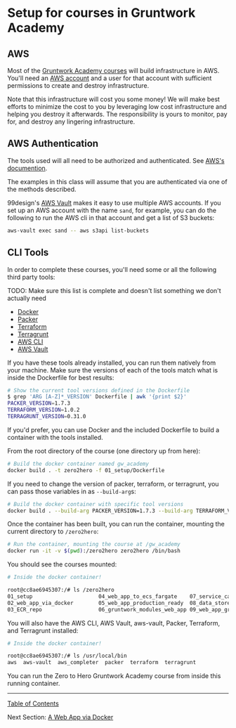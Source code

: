 # Setup for courses in Gruntwork Academy

## AWS

Most of the [Gruntwork Academy courses](https://github.com/gruntwork-io/gruntwork-academy) will build infrastructure in AWS. You'll need an [AWS account](https://aws.amazon.com/) and a user for that account with sufficient permissions to create and destroy infrastructure.

Note that this infrastructure will cost you some money! We will make best efforts to minimize the cost to you by leveraging low cost infrastructure and helping you destroy it afterwards. The responsibility is yours to monitor, pay for, and destroy any lingering infrastructure.

## AWS Authentication

The tools used will all need to be authorized and authenticated. See [AWS's documention](https://docs.aws.amazon.com/cli/latest/userguide/cli-configure-files.html).

The examples in this class will assume that you are authenticated via one of the methods described.

99design's [AWS Vault](https://github.com/99designs/aws-vault) makes it easy to use multiple AWS accounts. If you set up an AWS account with the name `sand`, for example, you can do the following to run the AWS cli in that account and get a list of S3 buckets:

```bash
aws-vault exec sand -- aws s3api list-buckets
```


## CLI Tools

In order to complete these courses, you'll need some or all the following third party tools:

TODO: Make sure this list is complete and doesn't list something we don't actually need

* [Docker](https://www.docker.com/)
* [Packer](https://www.packer.io/)
* [Terraform](https://www.terraform.io/)
* [Terragrunt](https://terragrunt.gruntwork.io/)
* [AWS CLI](https://aws.amazon.com/cli/)
* [AWS Vault](https://github.com/99designs/aws-vault)

If you have these tools already installed, you can run them natively from your machine. Make sure the versions of each of the tools match what is inside the Dockerfile for best results:

```bash
# Show the current tool versions defined in the Dockerfile
$ grep 'ARG [A-Z]*_VERSION' Dockerfile | awk '{print $2}'
PACKER_VERSION=1.7.3
TERRAFORM_VERSION=1.0.2
TERRAGRUNT_VERSION=0.31.0
```

If you'd prefer, you can use Docker and the included Dockerfile to build a container with the tools installed.

From the root directory of the course (one directory up from here):

```bash
# Build the docker container named gw_academy
docker build . -t zero2hero -f 01_setup/Dockerfile
```

If you need to change the version of packer, terraform, or terragrunt, you can pass those variables in as `--build-arg`s:

```bash
# Build the docker container with specific tool versions
docker build . --build-arg PACKER_VERSION=1.7.3 --build-arg TERRAFORM_VERSION=1.0.2 --build-arg TERRAGRUNT_VERSION=0.31.0 -t zero2hero -f 01_setup/Dockerfile
```

Once the container has been built, you can run the container, mounting the current directory to `/zero2hero`:

```bash
# Run the container, mounting the course at /gw_academy
docker run -it -v $(pwd):/zero2hero zero2hero /bin/bash
```

You should see the courses mounted:

```bash
# Inside the docker container!

root@cc8ae6945307:/# ls /zero2hero
01_setup                     04_web_app_to_ecs_fargate    07_service_catalog_web_app   10_upgrade_a_module_version
02_web_app_via_docker        05_web_app_production_ready  08_data_store                README.md
03_ECR_repo                  06_gruntwork_modules_web_app 09_web_app_gruntwork_way
```

You will also have the AWS CLI, AWS Vault, aws-vault, Packer, Terraform, and Terragrunt installed:

```bash
# Inside the docker container!

root@cc8ae6945307:/# ls /usr/local/bin
aws  aws-vault  aws_completer  packer  terraform  terragrunt
```

You can run the Zero to Hero Gruntwork Academy course from inside this running container.

---
[Table of Contents](../README.md)

Next Section: [A Web App via Docker](../02_web_app_via_docker)

